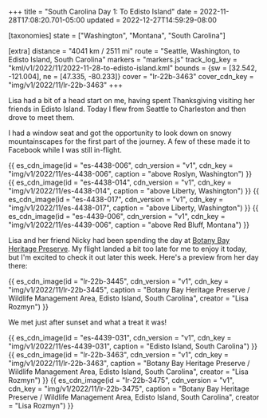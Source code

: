 +++
title = "South Carolina Day 1: To Edisto Island"
date = 2022-11-28T17:08:20.701-05:00
updated = 2022-12-27T14:59:29-08:00

[taxonomies]
state = ["Washington", "Montana", "South Carolina"]

[extra]
distance = "4041 km / 2511 mi"
route = "Seattle, Washington, to Edisto Island, South Carolina"
markers = "markers.js"
track_log_key = "kml/v1/2022/11/2022-11-28-to-edisto-island.kml"
bounds = {sw = [32.542, -121.004], ne = [47.335, -80.233]}
cover = "lr-22b-3463"
cover_cdn_key = "img/v1/2022/11/lr-22b-3463"
+++

Lisa had a bit of a head start on me, having spent Thanksgiving visiting her friends in Edisto Island. Today I flew from Seattle to Charleston and then drove to meet them.

<!-- more -->

I had a window seat and got the opportunity to look down on snowy mountainscapes for the first part of the journey. A few of these made it to Facebook while I was still in-flight.

{{ es_cdn_image(id = "es-4438-006", cdn_version = "v1", cdn_key = "img/v1/2022/11/es-4438-006", caption = "above Roslyn, Washington") }}
{{ es_cdn_image(id = "es-4438-014", cdn_version = "v1", cdn_key = "img/v1/2022/11/es-4438-014", caption = "above Liberty, Washington") }}
{{ es_cdn_image(id = "es-4438-017", cdn_version = "v1", cdn_key = "img/v1/2022/11/es-4438-017", caption = "above Liberty, Washington") }}
{{ es_cdn_image(id = "es-4439-006", cdn_version = "v1", cdn_key = "img/v1/2022/11/es-4439-006", caption = "above Red Bluff, Montana") }}

Lisa and her friend Nicky had been spending the day at [Botany Bay Heritage Preserve](https://www2.dnr.sc.gov/ManagedLands/ManagedLand/ManagedLand/57). My flight landed a bit too late for me to enjoy it today, but I'm excited to check it out later this week. Here's a preview from her day there:

{{ es_cdn_image(id = "lr-22b-3445", cdn_version = "v1", cdn_key = "img/v1/2022/11/lr-22b-3445", caption = "Botany Bay Heritage Preserve / Wildlife Management Area, Edisto Island, South Carolina", creator = "Lisa Rozmyn") }}

We met just after sunset and what a treat it was!

{{ es_cdn_image(id = "es-4439-031", cdn_version = "v1", cdn_key = "img/v1/2022/11/es-4439-031", caption = "Edisto Island, South Carolina") }}
{{ es_cdn_image(id = "lr-22b-3463", cdn_version = "v1", cdn_key = "img/v1/2022/11/lr-22b-3463", caption = "Botany Bay Heritage Preserve / Wildlife Management Area, Edisto Island, South Carolina", creator = "Lisa Rozmyn") }}
{{ es_cdn_image(id = "lr-22b-3475", cdn_version = "v1", cdn_key = "img/v1/2022/11/lr-22b-3475", caption = "Botany Bay Heritage Preserve / Wildlife Management Area, Edisto Island, South Carolina", creator = "Lisa Rozmyn") }}
